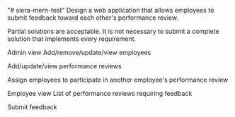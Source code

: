 "# siera-mern-test" 
Design a web application that allows employees to submit feedback toward each other's performance review.

Partial solutions are acceptable. It is not necessary to submit a complete solution that implements every requirement.

Admin view
Add/remove/update/view employees

Add/update/view performance reviews

Assign employees to participate in another employee's performance review

Employee view
List of performance reviews requiring feedback

Submit feedback
